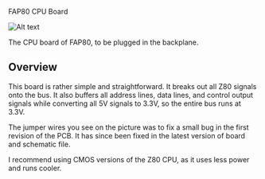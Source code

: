 FAP80 CPU Board

![Alt text](http://i.imgur.com/HIG0wyL.jpg)

The CPU board of FAP80, to be plugged in the backplane.

## Overview

This board is rather simple and straightforward. It breaks out all Z80 signals onto the bus. It also buffers all address lines, data lines, and control output signals while converting all 5V signals to 3.3V, so the entire bus runs at 3.3V.

The jumper wires you see on the picture was to fix a small bug in the first revision of the PCB. It has since been fixed in the latest version of board and schematic file.

I recommend using CMOS versions of the Z80 CPU, as it uses less power and runs cooler.